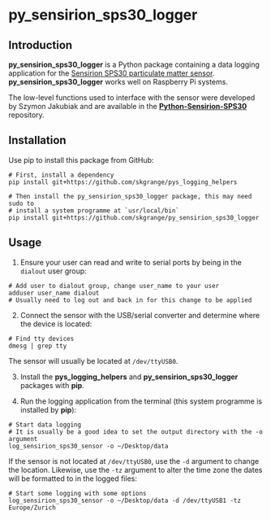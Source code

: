 # **py_sensirion_sps30_logger**

## Introduction

**py_sensirion_sps30_logger** is a Python package containing a data logging application for the [Sensirion SPS30 particulate matter sensor](https://www.sensirion.com/en/environmental-sensors/particulate-matter-sensors-pm25). **py_sensirion_sps30_logger** works well on Raspberry Pi systems. 

The low-level functions used to interface with the sensor were developed by Szymon Jakubiak and are available in the [**Python-Sensirion-SPS30**](https://github.com/dobra-dobra/Python-Sensirion-SPS30) repository. 

## Installation

Use pip to install this package from GitHub: 

```
# First, install a dependency
pip install git+https://github.com/skgrange/pys_logging_helpers

# Then install the py_sensirion_sps30_logger package, this may need sudo to 
# install a system programme at `usr/local/bin`
pip install git+https://github.com/skgrange/py_sensirion_sps30_logger
```

## Usage

  1. Ensure your user can read and write to serial ports by being in the `dialout` user group:

  ```
  # Add user to dialout group, change user_name to your user
  adduser user_name dialout
  # Usually need to log out and back in for this change to be applied
  ```

  2. Connect the sensor with the USB/serial converter and determine where the device is located: 
  
  ```
  # Find tty devices
  dmesg | grep tty
  ```
  
  The sensor will usually be located at `/dev/ttyUSB0`. 

  3. Install the **pys_logging_helpers** and **py_sensirion_sps30_logger** packages with **pip**. 

  4. Run the logging application from the terminal (this system programme is installed by **pip**): 
  
  ```
  # Start data logging
  # It is usually be a good idea to set the output directory with the -o argument
  log_sensirion_sps30_sensor -o ~/Desktop/data
  ```
  
  If the sensor is not located at `/dev/ttyUSB0`, use the `-d` argument to change the location. Likewise, use the `-tz` argument to alter the time zone the dates will be formatted to in the logged files: 
  
  ```
  # Start some logging with some options
  log_sensirion_sps30_sensor -o ~/Desktop/data -d /dev/ttyUSB1 -tz Europe/Zurich
  ```

